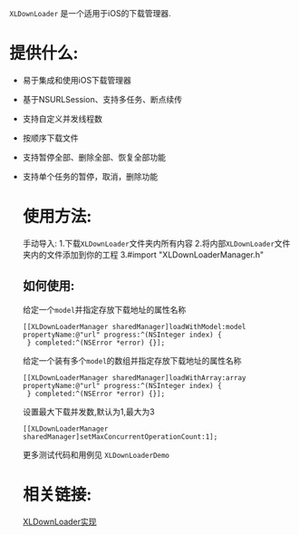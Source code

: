`XLDownLoader` 是一个适用于iOS的下载管理器.

提供什么:
==============

-  易于集成和使用iOS下载管理器 
-  基于NSURLSession、支持多任务、断点续传
-  支持自定义并发线程数
-  按顺序下载文件
-  支持暂停全部、删除全部、恢复全部功能
-  支持单个任务的暂停，取消，删除功能

   使用方法:
   =============
   
   手动导入:
   1.下载`XLDownLoader`文件夹内所有内容 
   2.将内部`XLDownLoader`文件夹内的文件添加到你的工程
   3.#import "XLDownLoaderManager.h"
   
   如何使用:
   --------------------
   给定一个`model`并指定存放下载地址的属性名称
    
   ```
   [[XLDownLoaderManager sharedManager]loadWithModel:model propertyName:@"url" progress:^(NSInteger index) {
    } completed:^(NSError *error) {}];
   ```
   给定一个装有多个`model`的数组并指定存放下载地址的属性名称
   ```
   [[XLDownLoaderManager sharedManager]loadWithArray:array propertyName:@"url" progress:^(NSInteger index) {
    } completed:^(NSError *error) {}];
   ```
   设置最大下载并发数,默认为1,最大为3
   ```
   [[XLDownLoaderManager sharedManager]setMaxConcurrentOperationCount:1];
   ```
   
   更多测试代码和用例见  `XLDownLoaderDemo`
   
   相关链接:
   ==============
   [XLDownLoader实现](https://juejin.cn/post/7266816831822692387)
